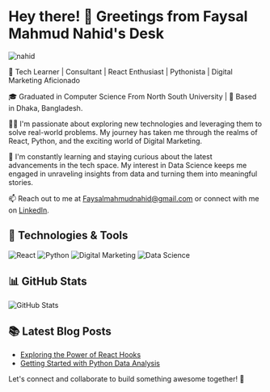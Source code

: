 # Hey there! 👋 Greetings from Faysal Mahmud Nahid's Desk 


![nahid](https://scontent.fdac11-2.fna.fbcdn.net/v/t39.30808-6/313918756_5372181419576365_1386613558634820141_n.jpg?_nc_cat=105&cb=99be929b-3346023f&ccb=1-7&_nc_sid=300f58&_nc_eui2=AeFc9N_b6JWYbwRKUSckZBVsiy8JmvVYi2WLLwma9ViLZfuSYA5-TrXsmw7HdFHr8cceRMcurCoZXfT65vEKUcCg&_nc_ohc=ykQKhLQyfmkAX8YQOkE&_nc_ht=scontent.fdac11-2.fna&oh=00_AfCZjZ7fpdZrO8tWM51c8RUPCD5T1gLFxhp5OIR3sftGdQ&oe=64DDFAE1)


🚀 Tech Learner | Consultant | React Enthusiast | Pythonista | Digital Marketing Aficionado


🎓 Graduated in Computer Science From North South University | 🌆 Based in Dhaka, Bangladesh.

👨‍💻 I'm passionate about exploring new technologies and leveraging them to solve real-world problems. My journey has taken me through the realms of React, Python, and the exciting world of Digital Marketing.

🌱 I'm constantly learning and staying curious about the latest advancements in the tech space. My interest in Data Science keeps me engaged in unraveling insights from data and turning them into meaningful stories.

📫 Reach out to me at [Faysalmahmudnahid@gmail.com](mailto:Faysalmahmudnahid@gmail.com) or connect with me on [LinkedIn](https://www.linkedin.com/in/Faysal-mahmud-nahid).

## 🔧 Technologies & Tools

![React](https://img.shields.io/badge/-React-61DAFB?style=flat-square&logo=react&logoColor=white)
![Python](https://img.shields.io/badge/-Python-3776AB?style=flat-square&logo=python&logoColor=white)
![Digital Marketing](https://img.shields.io/badge/-Digital%20Marketing-FF6F61?style=flat-square&logo=digitalocean&logoColor=white)
![Data Science](https://img.shields.io/badge/-Data%20Science-336791?style=flat-square&logo=datascience&logoColor=white)

## 📊 GitHub Stats

![GitHub Stats](https://github-readme-stats.vercel.app/api?username=yourusername&show_icons=true&theme=radical)

## 📚 Latest Blog Posts

- [Exploring the Power of React Hooks](https://yourblog.com/react-hooks-power)
- [Getting Started with Python Data Analysis](https://yourblog.com/python-data-analysis)



Let's connect and collaborate to build something awesome together! 🌟
